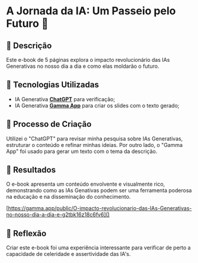 # A Jornada da IA: Um Passeio pelo Futuro 🌌

## 📒 Descrição
Este e-book de 5 páginas explora o impacto revolucionário das IAs Generativas no nosso dia a dia e como elas moldarão o futuro.

## 🤖 Tecnologias Utilizadas
- IA Generativa **[ChatGPT](https://chat.openai.com)** para verificação;
- IA Generativa **[Gamma App](https://gamma.app)** para criar os slides com o texto gerado;


## 🧐 Processo de Criação
Utilizei o "ChatGPT" para revisar minha pesquisa sobre IAs Generativas, estruturar o conteúdo e refinar minhas ideias. Por outro lado, o "Gamma App" foi usado para gerar um texto com o tema da descrição.

## 🚀 Resultados
O e-book apresenta um conteúdo envolvente e visualmente rico, demonstrando como as IAs Genativas podem ser uma ferramenta poderosa na educação e na disseminação do conhecimento.

[https://gamma.app/public/O-impacto-revolucionario-das-IAs-Generativas-no-nosso-dia-a-dia-e-g2tbk16z18c6fv6]()

## 💭 Reflexão
Criar este e-book foi uma experiência interessante para verificar de perto a capacidade de celeridade e assertividade das IA's.
